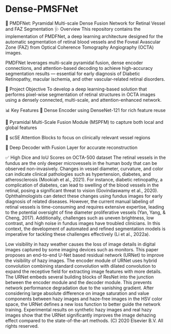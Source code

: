 # Dense-PMSFNet
🧠 PMDFNet: Pyramidal Multi-scale Dense Fusion Network for Retinal Vessel and FAZ Segmentation
🩺 Overview
This repository contains the implementation of PMDFNet, a deep learning architecture designed for the automatic segmentation of retinal blood vessels and the Foveal Avascular Zone (FAZ) from Optical Coherence Tomography Angiography (OCTA) images.

PMDFNet leverages multi-scale pyramidal fusion, dense encoder connections, and attention-based decoding to achieve high-accuracy segmentation results — essential for early diagnosis of Diabetic Retinopathy, macular ischemia, and other vascular-related retinal disorders.

🎯 Project Objective
To develop a deep learning-based solution that performs pixel-wise segmentation of retinal structures in OCTA images using a densely connected, multi-scale, and attention-enhanced network.

📊 Key Features
🔗 Dense Encoder using DenseNet-121 for rich feature reuse

🔺 Pyramidal Multi-Scale Fusion Module (MSPFM) to capture both local and global features

🧠 scSE Attention Blocks to focus on clinically relevant vessel regions

🔄 Deep Decoder with Fusion Layer for accurate reconstruction

✅ High Dice and IoU Scores on OCTA-500 dataset
The retinal vessels in the fundus are the only deeper microvessels in the human body that can be observed non-invasively. Changes in vessel diameter, curvature, and color can indicate clinical pathologies such as hypertension, diabetes, and atherosclerosis (Mookiah et al., 2021). For instance, diabetic retinopathy, a complication of diabetes, can lead to swelling of the blood vessels in the retinal, posing a significant threat to vision (Govindaswamy et al., 2020). Ophthalmologists can detect these changes using fundus images for early diagnosis of related diseases. However, the current manual labeling of retinal vessels is time-consuming and requires extensive expertise, leading to the potential oversight of fine diameter proliferative vessels (Yan, Yang, & Cheng, 2017). Additionally, challenges such as uneven brightness, low contrast, and high noise in fundus images have troubled clinicians. In this context, the development of automated and refined segmentation models is imperative for tackling these challenges effectively (Li et al., 2022a).

Low visibility in hazy weather causes the loss of image details in digital images captured by some imaging devices such as monitors. This paper proposes an end-to-end U-Net based residual network (URNet) to improve the visibility of hazy images. The encoder module of URNet uses hybrid convolution combining standard convolution with dilated convolution to expand the receptive field for extracting image features with more details. The URNet embeds several building blocks of ResNet into the junction between the encoder module and the decoder module. This prevents network performance degradation due to the vanishing gradient. After considering large absolute difference on image saturation and value components between hazy images and haze-free images in the HSV color space, the URNet defines a new loss function to better guide the network training. Experimental results on synthetic hazy images and real hazy images show that the URNet significantly improves the image dehazing effect compared to the state-of-the-art methods. (C) 2020 Elsevier B.V. All rights reserved.
